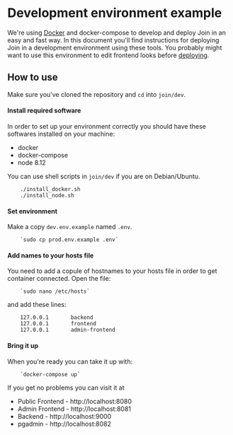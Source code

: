 # Development environment example

We're using [Docker](docker.com) and docker-compose to develop and deploy Join in an easy and fast way.
In this document you'll find instructions for deploying Join in a development environment using these tools.
You probably might want to use this environment to edit frontend looks before [deploying](github.com/lascuolaopensource/join/prod/README.md).

## How to use

Make sure you've cloned the repository and `cd` into `join/dev`.

#### Install required software

In order to set up your environment correctly you should have these softwares installed on your machine:

- docker
- docker-compose
- node 8.12

You can use shell scripts in `join/dev` if you are on Debian/Ubuntu.

        ./install_docker.sh
        ./install_node.sh

#### Set environment

Make a copy `dev.env.example` named `.env`.

        `sudo cp prod.env.example .env`

#### Add names to your hosts file

You need to add a copule of hostnames to your hosts file in order to get container connected.
Open the file:

        `sudo nano /etc/hosts`

and add these lines:

        127.0.0.1       backend
        127.0.0.1       frontend
        127.0.0.1       admin-frontend

#### Bring it up

When you're ready you can take it up with:

        `docker-compose up`

If you get no problems you can visit it at

- Public Frontend - http://localhost:8080
- Admin Frontend - http://localhost:8081
- Backend - http://localhost:9000
- pgadmin - http://localhost:8082


